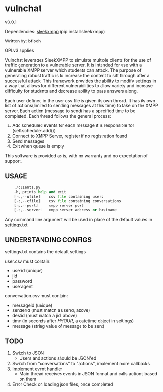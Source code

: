 # vulnchat

v0.0.1

Dependencies: [sleekxmpp](http://sleekxmpp.com/) (pip install sleekxmpp)

Written by: bfischl

GPLv3 applies

Vulnchat leverages SleekXMPP to simulate multiple clients for the use of traffic generation
to a vulnerable server. It is intended for use with a vulnerable XMPP server which students
can attack. The purpose of generating robust traffic is to increase the content to sift through
after a successful attack. This framework provides the ability to modify settings in a way that
allows for different vulnerabilities to allow variety and increase difficulty for students and
decrease ability to pass answers along.

Each user defined in the user csv file is given its own thread. It has its own list of actions(limited to
sending messages at this time) to take on the XMPP server. Each action (message to send) has a specified
time to be completed. Each thread follows the general process:
1. Add scheduled events for each message it is responsible for (self.scheduler.add())
1. Connect to XMPP Server, register if no registration found
1. Send messages
1. Exit when queue is empty

This software is provided as is, with no warranty and no expectation of support.


USAGE
-----
~~~python
    ./clients.py
	-h,	prints help and exit
	[-u,--ufile]	csv file containing users
	[-c,--cfile]    csv file containing conversations
	[-p,--port]     xmpp server port
	[-s,--server]   xmpp server address or hostname
~~~

Any command line argument will be used in place of the default values in settings.txt



UNDERSTANDING CONFIGS
---------------------


settings.txt contains the default settings

user.csv must contain:
* userid (unique)
* jid
* password
* useragent

conversation.csv must contain:
* messageid (unique)
* senderid  (must match a userid, above)
* destid    (must match a jid, above)
* time      (in seconds after *HHOUR*, a datetime object in settings)
* message   (string value of message to be sent)

TODO
----
1. Switch to JSON
    * Users and actions should be JSON'ed
1. Switch from "conversations" to "actions", implement more callbacks
1. Implement event handler
    * Main thread receives events in JSON format and calls actions based on them
1. Error Check on loading json files, once completed
